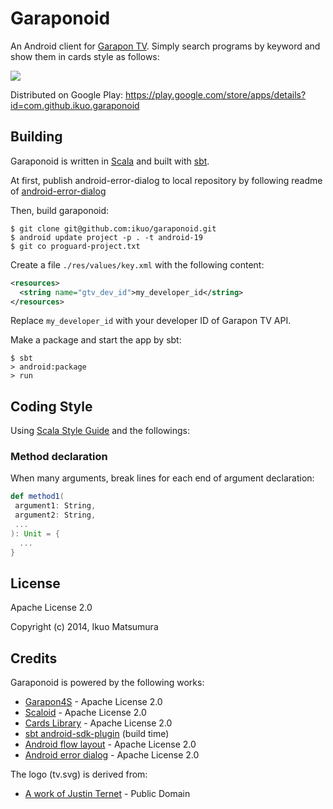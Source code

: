 # Garaponoid
An Android client for [Garapon TV](http://garapon.tv/).
Simply search programs by keyword and show them in cards style as follows:

![](http://drive.google.com/uc?export=view&id=0B13qn3aDmWCOSnBIZDVuTm01YVk)

Distributed on Google Play: https://play.google.com/store/apps/details?id=com.github.ikuo.garaponoid

## Building
Garaponoid is written in [Scala](http://www.scala-lang.org/)
and built with [sbt](http://www.scala-sbt.org/).

At first, publish android-error-dialog to local repository by following readme of [android-error-dialog](https://github.com/ikuo/android-error-dialog/blob/master/README.md)

Then, build garaponoid:

```
$ git clone git@github.com:ikuo/garaponoid.git
$ android update project -p . -t android-19
$ git co proguard-project.txt
```

Create a file `./res/values/key.xml` with the following content:

```xml
<resources>
  <string name="gtv_dev_id">my_developer_id</string>
</resources>
```

Replace `my_developer_id` with your developer ID of Garapon TV API.

Make a package and start the app by sbt:

```
$ sbt
> android:package
> run
```

## Coding Style
Using [Scala Style Guide](http://docs.scala-lang.org/style/)
and the followings:

### Method declaration
When many arguments, break lines for each end of argument declaration:

```scala
def method1(
 argument1: String,
 argument2: String,
 ...
): Unit = {
  ...
}
```

## License

Apache License 2.0

Copyright (c) 2014, Ikuo Matsumura

## Credits
Garaponoid is powered by the following works:

- [Garapon4S](https://github.com/ikuo/garapon4s) - Apache License 2.0
- [Scaloid](https://github.com/pocorall/scaloid) - Apache License 2.0
- [Cards Library](https://github.com/gabrielemariotti/cardslib) - Apache License 2.0
- [sbt android-sdk-plugin](https://github.com/pfn/android-sdk-plugin) (build time)
- [Android flow layout](https://github.com/ApmeM/android-flowlayout) - Apache License 2.0
- [Android error dialog](https://github.com/ikuo/android-error-dialog) - Apache License 2.0

The logo (tv.svg) is derived from:

- [A work of Justin Ternet](http://openclipart.org/detail/182928/tv-cartoon-empty-by-justin-ternet-182928) - Public Domain
